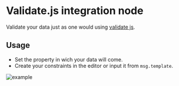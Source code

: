 # Validate.js integration node

Validate your data just as one would using [validate js](https://validatejs.org).


## Usage

- Set the property in wich your data will come.
- Create your constraints in the editor or input it from `msg.template`.
  
![example](https://i.ibb.co/Y897z1Y/a.png)